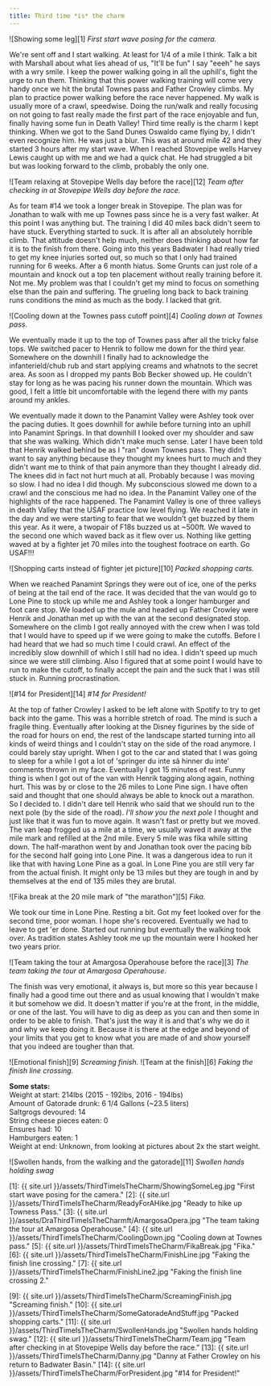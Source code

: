 ```yaml
---
title: Third time *is* the charm
---
```

![Showing some leg][1]
*First start wave posing for the camera.*

We're sent off and I start walking. At least for 1/4 of a mile I think. Talk a bit with Marshall about what lies ahead of us, "It'll be fun" I say "eeeh" he says with a wry smile. I keep the power walking going in all the uphill's, fight the urge to run them. Thinking that this power walking training will come very handy once we hit the brutal Townes pass and Father Crowley climbs. My plan to practice power walking before the race never happened. My walk is usually more of a crawl, speedwise. Doing the run/walk and really focusing on not going to fast really made the first part of the race enjoyable and fun, finally having some fun in Death Valley! Third time really is the charm I kept thinking. When we got to the Sand Dunes Oswaldo came flying by, I didn't even recognize him. He was just a blur. This was at around mile 42 and they started 3 hours after my start wave. When I reached Stovepipe wells Harvey Lewis caught up with me and we had a quick chat. He had struggled a bit but was looking forward to the climb, probably the only one. 

![Team relaxing at Stovepipe Wells day before the race][12]
*Team after checking in at Stovepipe Wells day before the race.*

As for team #14 we took a longer break in Stovepipe. The plan was for Jonathan to walk with me up Townes pass since he is a very fast walker. At this point I was anything but. The training I did 40 miles back didn't seem to have stuck. Everything started to suck. It is after all an absolutely horrible climb. That attitude doesn't help much, neither does thinking about how far it is to the finish from there. Going into this years Badwater I had really tried to get my knee injuries sorted out, so much so that I only had trained running for 6 weeks. After a 6 month hiatus. Some Grunts can just role of a mountain and knock out a top ten placement without really training before it. Not me. My problem was that I couldn't get my mind to focus on something else than the pain and suffering.  The grueling long back to back training runs conditions the mind as much as the body. I lacked that grit.

![Cooling down at the Townes pass cutoff point][4]
*Cooling down at Townes pass.*

We eventually made it up to the top of Townes pass after all the tricky false tops. We switched pacer to Henrik to follow me down for the third year. Somewhere on the downhill I finally had to acknowledge the infanterield/chub rub and start applying creams and whatnots to the secret area. As soon as I dropped my pants Bob Becker showed up. He couldn't stay for long as he was pacing his runner down the mountain. Which was good, I felt a little bit uncomfortable with the legend there with my pants around my ankles.

We eventually made it down to the Panamint Valley were Ashley took over the pacing duties. It goes downhill for awhile before turning into an uphill into Panamint Springs. In that downhill I looked over my shoulder and saw that she was walking. Which didn't make much sense. Later I have been told that Henrik walked behind be as I "ran" down Townes pass. They didn't want to say anything because they thought my knees hurt to much and they didn't want me to think of that pain anymore than they thought I already did. The knees did in fact not hurt much at all. Probably because I was moving so slow. I had no idea I did though. My subconscious slowed me down to a crawl and the conscious me had no idea. 
In the Panamint Valley one of the highlights of the race happened. The Panamint Valley is one of three valleys in death Valley that the USAF practice low level flying. We reached it late in the day and we were starting to fear that we wouldn't get buzzed by them this year. As it were, a twopair of F18s buzzed us at ~500ft. We waved to the second one which waved back as it flew over us. Nothing like getting waved at by a fighter jet 70 miles into the toughest footrace on earth. Go USAF!!! 

![Shopping carts instead of fighter jet picture][10] 
*Packed shopping carts.*

When we reached Panamint Springs they were out of ice, one of the perks of being at the tail end of the race. It was decided that the van would go to Lone Pine to stock up while me and Ashley took a longer hamburger and foot care stop. We loaded up the mule and headed up Father Crowley were Henrik and Jonathan met up with the van at the second designated stop. Somewhere on the climb I got really annoyed with the crew when I was told that I would have to speed up if we were going to make the cutoffs. Before I had heard that we had so much time I could crawl. An effect of the incredibly slow downhill of which I still had no idea. I didn't speed up much since we were still climbing. Also I figured that at some point I would have to run to make the cutoff, to finally accept the pain and the suck that I was still stuck in. Running procrastination. 

![#14 for President][14] 
*#14 for President!*

At the top of father Crowley I asked to be left alone with Spotify to try to get back into the game. This was a horrible stretch of road. The mind is such a fragile thing. Eventually after looking at the Disney figurines by the side of the road for hours on end, the rest of the landscape started turning into all kinds of weird things and I couldn't stay on the side of the road anymore. I could barely stay upright. When I got to the car and stated that I was going to sleep for a while I got a lot of 'springer du inte s&acirc; hinner du inte' comments thrown in my face. Eventually I got 15 minutes of rest. Funny thing is when I got out of the van with Henrik tagging along again, nothing hurt. This was by or close to the 26 miles to Lone Pine sign. I have often said and thought that one should always be able to knock out a marathon. So I decided to. I didn't dare tell Henrik who said that we should run to the next pole (by the side of the road). _I'll show you the next pole_ I thought and just like that it was fun to move again. It wasn't fast or pretty but we moved. The van leap frogged us a mile at a time, we usually waved it away at the mile mark and refilled at the 2nd mile. Every 5 mile was fika while sitting down. The half-marathon went by and Jonathan took over the pacing bib for the second half going into Lone Pine. It was a dangerous idea to run it like that with having Lone Pine as a goal. In Lone Pine you are still very far from the actual finish. It might only be 13 miles but they are tough in and by themselves at the end of 135 miles they are brutal.

 ![Fika break at the 20 mile mark of "the marathon"][5] 
 *Fika.* 

We took our time in Lone Pine. Resting a bit. Got my feet looked over for the second time, poor woman. I hope she's recovered. Eventually we had to leave to get 'er done. Started out running but eventually the walking took over. As tradition states Ashley took me up the mountain were I hooked her two years prior. 

![Team taking the tour at Amargosa Operahouse before the race][3] 
*The team taking the tour at Amargosa Operahouse.*

The finish was very emotional, it always is, but more so this year because I finally had a good time out there and as usual knowing that I wouldn't make it but somehow we did. It doesn't matter if you're at the front, in the middle, or one of the last. You will have to dig as deep as you can and then some in order to be able to finish. That's just the way it is and that's why we do it and why we keep doing it. Because it is there at the edge and beyond of your limits that you get to know what you are made of and show yourself that you indeed are tougher than that.

![Emotional finish][9] 
*Screaming finish.*
![Team at the finish][6] 
*Faking the finish line crossing.*

**Some stats:**  
Weight at start: 214lbs (2015 - 192lbs, 2016 - 194lbs)  
Amount of Gatorade drunk: 6 1/4 Gallons (~23.5 liters)  
Saltgrogs devoured: 14  
String cheese pieces eaten: 0   
Ensures had: 10  
Hamburgers eaten: 1  
Weight at end: Unknown, from looking at pictures about 2x the start weight.  

![Swollen hands, from the walking and the gatorade][11]
*Swollen hands holding swag*

[1]: {{ site.url }}/assets/ThirdTimeIsTheCharm/ShowingSomeLeg.jpg "First start wave posing for the camera."
[2]: {{ site.url }}/assets/ThirdTimeIsTheCharm/ReadyForAHike.jpg "Ready to hike up Towness Pass." 
[3]: {{ site.url }}/assets/DraThirdTimeIsTheCharmft/AmargosaOpera.jpg "The team taking the tour at Amargosa Operahouse."
[4]: {{ site.url }}/assets/ThirdTimeIsTheCharm/CoolingDown.jpg "Cooling down at Townes pass."
[5]: {{ site.url }}/assets/ThirdTimeIsTheCharm/FikaBreak.jpg "Fika."
[6]: {{ site.url }}/assets/ThirdTimeIsTheCharm/FinishLine.jpg "Faking the finish line crossing."
[7]: {{ site.url }}/assets/ThirdTimeIsTheCharm/FinishLine2.jpg "Faking the finish line crossing 2."

[9]: {{ site.url }}/assets/ThirdTimeIsTheCharm/ScreamingFinish.jpg "Screaming finish."
[10]: {{ site.url }}/assets/ThirdTimeIsTheCharm/SomeGatoradeAndStuff.jpg "Packed shopping carts."
[11]: {{ site.url }}/assets/ThirdTimeIsTheCharm/SwollenHands.jpg "Swollen hands holding swag."
[12]: {{ site.url }}/assets/ThirdTimeIsTheCharm/Team.jpg "Team after checking in at Stovepipe Wells day before the race."
[13]: {{ site.url }}/assets/ThirdTimeIsTheCharm/Danny.jpg "Danny at Father Crowley on his return to Badwater Basin."
[14]: {{ site.url }}/assets/ThirdTimeIsTheCharm/ForPresident.jpg "\#14 for President!"

